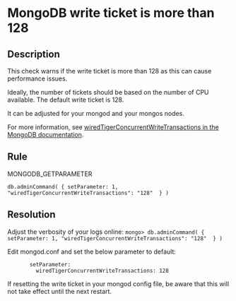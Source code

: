 # MongoDB write ticket is more than 128

## Description
This check warns if the write ticket is more than 128 as this can cause performance issues.

Ideally, the number of tickets should be based on the number of CPU available.
The default write ticket is 128.

It can be adjusted for your mongod and your mongos nodes.

For more information, see [wiredTigerConcurrentWriteTransactions in the MongoDB documentation](https://docs.mongodb.com/manual/reference/parameters/#mongodb-parameter-param.wiredTigerConcurrentWriteTransactions).


## Rule
MONGODB_GETPARAMETER

`db.adminCommand( { setParameter: 1, "wiredTigerConcurrentWriteTransactions": "128"  } )`

## Resolution
Adjust the verbosity of your logs online: `mongo> db.adminCommand( { setParameter: 1, "wiredTigerConcurrentWriteTransactions": "128"  } )`

Edit mongod.conf and set the below parameter to default:
```
       setParameter:
         wiredTigerConcurrentWriteTransactions: 128
```
If resetting the write ticket in your mongod config file, be aware that this will not take effect until the next restart.

